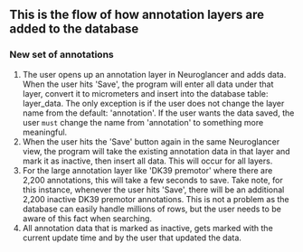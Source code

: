 ## This is the flow of how annotation layers are added to the database
### New set of annotations
1. The user opens up an annotation layer in Neuroglancer and adds data. 
When the user hits 'Save', the program will enter all data under that layer,
convert it to micrometers and insert into the database table: layer_data.
The only exception is if the user does not change the layer name from the default:
'annotation'. If the user wants the data saved, the user `must` change the name
from 'annotation' to something more meaningful.
1. When the user hits the 'Save' button again in the same Neuroglancer view,
the program will take the existing annotation data in that layer and mark it as
inactive, then insert all data. This will occur for all layers.
1. For the large annotation layer like 'DK39 premotor' where there are 2,200
annotations, this will take a few seconds to save. Take note, for this instance,
whenever the user hits 'Save', there will be an additional 2,200 inactive DK39 premotor
annotations. This is not a problem as the database can easily handle millions
of rows, but the user needs to be aware of this fact when searching.
1. All annotation data that is marked as inactive, gets marked with the current
update time and by the user that updated the data.

